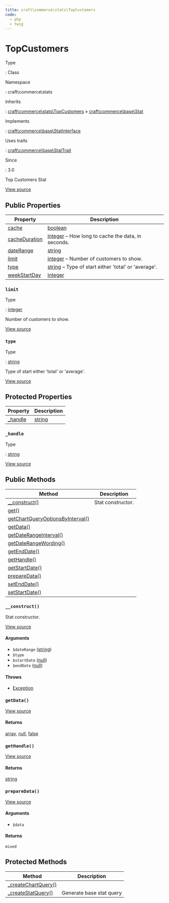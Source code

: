```yaml
---
title: craft\commerce\stats\TopCustomers
code:
  - php
  - twig
---
```


# TopCustomers

Type

:   Class

Namespace

:   craft\commerce\stats

Inherits

:   [craft\commerce\stats\TopCustomers](craft-commerce-stats-topcustomers.md) &raquo;
[craft\commerce\base\Stat](craft-commerce-base-stat.md)

Implements

:   [craft\commerce\base\StatInterface](craft-commerce-base-statinterface.md)

Uses traits

:   [craft\commerce\base\StatTrait](craft-commerce-base-stattrait.md)

Since

:   3.0



Top Customers Stat





[View source](https://github.com/craftcms/commerce/blob/master/src/stats/TopCustomers.php)


## Public Properties

| Property                                                                                                   | Description
| ---------------------------------------------------------------------------------------------------------- | -------------------------------------------------------------------------------------------
| [cache](craft-commerce-base-stattrait.md#cache "Defined by craft\commerce\base\StatTrait")                 | [boolean](http://php.net/language.types.boolean)
| [cacheDuration](craft-commerce-base-stattrait.md#cacheduration "Defined by craft\commerce\base\StatTrait") | [integer](http://php.net/language.types.integer) – How long to cache the data, in seconds.
| [dateRange](craft-commerce-base-stattrait.md#daterange "Defined by craft\commerce\base\StatTrait")         | [string](http://php.net/language.types.string)
| [limit](craft-commerce-stats-topcustomers.md#limit)                                                        | [integer](http://php.net/language.types.integer) – Number of customers to show.
| [type](craft-commerce-stats-topcustomers.md#type)                                                          | [string](http://php.net/language.types.string) – Type of start either 'total' or 'average'.
| [weekStartDay](craft-commerce-base-stattrait.md#weekstartday "Defined by craft\commerce\base\StatTrait")   | [integer](http://php.net/language.types.integer)

### `limit`



Type

:   [integer](http://php.net/language.types.integer)



Number of customers to show.



[View source](https://github.com/craftcms/commerce/blob/master/src/stats/TopCustomers.php#L35)



### `type`



Type

:   [string](http://php.net/language.types.string)



Type of start either 'total' or 'average'.



[View source](https://github.com/craftcms/commerce/blob/master/src/stats/TopCustomers.php#L30)





## Protected Properties

| Property                                               | Description
| ------------------------------------------------------ | ----------------------------------------------
| [_handle](craft-commerce-stats-topcustomers.md#handle) | [string](http://php.net/language.types.string)

### `_handle`



Type

:   [string](http://php.net/language.types.string)











[View source](https://github.com/craftcms/commerce/blob/master/src/stats/TopCustomers.php#L25)





## Public Methods

| Method                                                                                                                                      | Description
| ------------------------------------------------------------------------------------------------------------------------------------------- | -----------------
| [__construct()](craft-commerce-stats-topcustomers.md#method-construct)                                                                      | Stat constructor.
| [get()](craft-commerce-base-stat.md#method-get "Defined by craft\commerce\base\Stat")                                                       |
| [getChartQueryOptionsByInterval()](craft-commerce-base-stat.md#method-getchartqueryoptionsbyinterval "Defined by craft\commerce\base\Stat") |
| [getData()](craft-commerce-stats-topcustomers.md#method-getdata)                                                                            |
| [getDateRangeInterval()](craft-commerce-base-stat.md#method-getdaterangeinterval "Defined by craft\commerce\base\Stat")                     |
| [getDateRangeWording()](craft-commerce-base-stat.md#method-getdaterangewording "Defined by craft\commerce\base\Stat")                       |
| [getEndDate()](craft-commerce-base-stat.md#method-getenddate "Defined by craft\commerce\base\Stat")                                         |
| [getHandle()](craft-commerce-stats-topcustomers.md#method-gethandle)                                                                        |
| [getStartDate()](craft-commerce-base-stat.md#method-getstartdate "Defined by craft\commerce\base\Stat")                                     |
| [prepareData()](craft-commerce-stats-topcustomers.md#method-preparedata)                                                                    |
| [setEndDate()](craft-commerce-base-stat.md#method-setenddate "Defined by craft\commerce\base\Stat")                                         |
| [setStartDate()](craft-commerce-base-stat.md#method-setstartdate "Defined by craft\commerce\base\Stat")                                     |

### `__construct()`





Stat constructor.








[View source](https://github.com/craftcms/commerce/blob/master/src/stats/TopCustomers.php#L40-L47)


#### Arguments

- `$dateRange` ([string](http://php.net/language.types.string))
- `$type`
- `$startDate` ([null](http://php.net/language.types.null))
- `$endDate` ([null](http://php.net/language.types.null))


#### Throws

- [Exception](http://php.net/class.exception)


### `getData()`














[View source](https://github.com/craftcms/commerce/blob/master/src/stats/TopCustomers.php#L52-L72)



#### Returns

[array](http://php.net/language.types.array), [null](http://php.net/language.types.null), [false](http://php.net/language.types.boolean)



### `getHandle()`














[View source](https://github.com/craftcms/commerce/blob/master/src/stats/TopCustomers.php#L77-L80)



#### Returns

[string](http://php.net/language.types.string)



### `prepareData()`














[View source](https://github.com/craftcms/commerce/blob/master/src/stats/TopCustomers.php#L85-L97)


#### Arguments

- `$data`

#### Returns

`mixed`





## Protected Methods

| Method                                                                                                           | Description
| ---------------------------------------------------------------------------------------------------------------- | ------------------------
| [_createChartQuery()](craft-commerce-base-stat.md#method-createchartquery "Defined by craft\commerce\base\Stat") |
| [_createStatQuery()](craft-commerce-base-stat.md#method-createstatquery "Defined by craft\commerce\base\Stat")   | Generate base stat query






